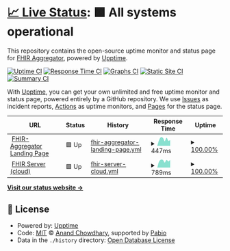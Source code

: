 # [📈 Live Status](https://FHIR-Aggregator.github.io/status-monitor): <!--live status--> **🟩 All systems operational**

This repository contains the open-source uptime monitor and status page for [FHIR Aggregator](https://FHIR-Aggregator.github.io/status-monitor), powered by [Upptime](https://github.com/upptime/upptime).

[![Uptime CI](https://github.com/FHIR-Aggregator/status-monitor/workflows/Uptime%20CI/badge.svg)](https://github.com/FHIR-Aggregator/status-monitor/actions?query=workflow%3A%22Uptime+CI%22)
[![Response Time CI](https://github.com/FHIR-Aggregator/status-monitor/workflows/Response%20Time%20CI/badge.svg)](https://github.com/FHIR-Aggregator/status-monitor/actions?query=workflow%3A%22Response+Time+CI%22)
[![Graphs CI](https://github.com/FHIR-Aggregator/status-monitor/workflows/Graphs%20CI/badge.svg)](https://github.com/FHIR-Aggregator/status-monitor/actions?query=workflow%3A%22Graphs+CI%22)
[![Static Site CI](https://github.com/FHIR-Aggregator/status-monitor/workflows/Static%20Site%20CI/badge.svg)](https://github.com/FHIR-Aggregator/status-monitor/actions?query=workflow%3A%22Static+Site+CI%22)
[![Summary CI](https://github.com/FHIR-Aggregator/status-monitor/workflows/Summary%20CI/badge.svg)](https://github.com/FHIR-Aggregator/status-monitor/actions?query=workflow%3A%22Summary+CI%22)

With [Upptime](https://upptime.js.org), you can get your own unlimited and free uptime monitor and status page, powered entirely by a GitHub repository. We use [Issues](https://github.com/FHIR-Aggregator/status-monitor/issues) as incident reports, [Actions](https://github.com/FHIR-Aggregator/status-monitor/actions) as uptime monitors, and [Pages](https://FHIR-Aggregator.github.io/status-monitor) for the status page.

<!--start: status pages-->
<!-- This summary is generated by Upptime (https://github.com/upptime/upptime) -->
<!-- Do not edit this manually, your changes will be overwritten -->
<!-- prettier-ignore -->
| URL | Status | History | Response Time | Uptime |
| --- | ------ | ------- | ------------- | ------ |
| <img alt="" src="https://icons.duckduckgo.com/ip3/fhir-aggregator.org.ico" height="13"> [FHIR-Aggregator Landing Page](https://fhir-aggregator.org/) | 🟩 Up | [fhir-aggregator-landing-page.yml](https://github.com/FHIR-Aggregator/status-monitor/commits/HEAD/history/fhir-aggregator-landing-page.yml) | <details><summary><img alt="Response time graph" src="./graphs/fhir-aggregator-landing-page/response-time-week.png" height="20"> 447ms</summary><br><a href="https://FHIR-Aggregator.github.io/status-monitor/history/fhir-aggregator-landing-page"><img alt="Response time 478" src="https://img.shields.io/endpoint?url=https%3A%2F%2Fraw.githubusercontent.com%2FFHIR-Aggregator%2Fstatus-monitor%2FHEAD%2Fapi%2Ffhir-aggregator-landing-page%2Fresponse-time.json"></a><br><a href="https://FHIR-Aggregator.github.io/status-monitor/history/fhir-aggregator-landing-page"><img alt="24-hour response time 388" src="https://img.shields.io/endpoint?url=https%3A%2F%2Fraw.githubusercontent.com%2FFHIR-Aggregator%2Fstatus-monitor%2FHEAD%2Fapi%2Ffhir-aggregator-landing-page%2Fresponse-time-day.json"></a><br><a href="https://FHIR-Aggregator.github.io/status-monitor/history/fhir-aggregator-landing-page"><img alt="7-day response time 447" src="https://img.shields.io/endpoint?url=https%3A%2F%2Fraw.githubusercontent.com%2FFHIR-Aggregator%2Fstatus-monitor%2FHEAD%2Fapi%2Ffhir-aggregator-landing-page%2Fresponse-time-week.json"></a><br><a href="https://FHIR-Aggregator.github.io/status-monitor/history/fhir-aggregator-landing-page"><img alt="30-day response time 478" src="https://img.shields.io/endpoint?url=https%3A%2F%2Fraw.githubusercontent.com%2FFHIR-Aggregator%2Fstatus-monitor%2FHEAD%2Fapi%2Ffhir-aggregator-landing-page%2Fresponse-time-month.json"></a><br><a href="https://FHIR-Aggregator.github.io/status-monitor/history/fhir-aggregator-landing-page"><img alt="1-year response time 478" src="https://img.shields.io/endpoint?url=https%3A%2F%2Fraw.githubusercontent.com%2FFHIR-Aggregator%2Fstatus-monitor%2FHEAD%2Fapi%2Ffhir-aggregator-landing-page%2Fresponse-time-year.json"></a></details> | <details><summary><a href="https://FHIR-Aggregator.github.io/status-monitor/history/fhir-aggregator-landing-page">100.00%</a></summary><a href="https://FHIR-Aggregator.github.io/status-monitor/history/fhir-aggregator-landing-page"><img alt="All-time uptime 100.00%" src="https://img.shields.io/endpoint?url=https%3A%2F%2Fraw.githubusercontent.com%2FFHIR-Aggregator%2Fstatus-monitor%2FHEAD%2Fapi%2Ffhir-aggregator-landing-page%2Fuptime.json"></a><br><a href="https://FHIR-Aggregator.github.io/status-monitor/history/fhir-aggregator-landing-page"><img alt="24-hour uptime 100.00%" src="https://img.shields.io/endpoint?url=https%3A%2F%2Fraw.githubusercontent.com%2FFHIR-Aggregator%2Fstatus-monitor%2FHEAD%2Fapi%2Ffhir-aggregator-landing-page%2Fuptime-day.json"></a><br><a href="https://FHIR-Aggregator.github.io/status-monitor/history/fhir-aggregator-landing-page"><img alt="7-day uptime 100.00%" src="https://img.shields.io/endpoint?url=https%3A%2F%2Fraw.githubusercontent.com%2FFHIR-Aggregator%2Fstatus-monitor%2FHEAD%2Fapi%2Ffhir-aggregator-landing-page%2Fuptime-week.json"></a><br><a href="https://FHIR-Aggregator.github.io/status-monitor/history/fhir-aggregator-landing-page"><img alt="30-day uptime 100.00%" src="https://img.shields.io/endpoint?url=https%3A%2F%2Fraw.githubusercontent.com%2FFHIR-Aggregator%2Fstatus-monitor%2FHEAD%2Fapi%2Ffhir-aggregator-landing-page%2Fuptime-month.json"></a><br><a href="https://FHIR-Aggregator.github.io/status-monitor/history/fhir-aggregator-landing-page"><img alt="1-year uptime 100.00%" src="https://img.shields.io/endpoint?url=https%3A%2F%2Fraw.githubusercontent.com%2FFHIR-Aggregator%2Fstatus-monitor%2FHEAD%2Fapi%2Ffhir-aggregator-landing-page%2Fuptime-year.json"></a></details>
| <img alt="" src="https://icons.duckduckgo.com/ip3/google-fhir.fhir-aggregator.org.ico" height="13"> [FHIR Server (cloud)](https://google-fhir.fhir-aggregator.org) | 🟩 Up | [fhir-server-cloud.yml](https://github.com/FHIR-Aggregator/status-monitor/commits/HEAD/history/fhir-server-cloud.yml) | <details><summary><img alt="Response time graph" src="./graphs/fhir-server-cloud/response-time-week.png" height="20"> 789ms</summary><br><a href="https://FHIR-Aggregator.github.io/status-monitor/history/fhir-server-cloud"><img alt="Response time 777" src="https://img.shields.io/endpoint?url=https%3A%2F%2Fraw.githubusercontent.com%2FFHIR-Aggregator%2Fstatus-monitor%2FHEAD%2Fapi%2Ffhir-server-cloud%2Fresponse-time.json"></a><br><a href="https://FHIR-Aggregator.github.io/status-monitor/history/fhir-server-cloud"><img alt="24-hour response time 875" src="https://img.shields.io/endpoint?url=https%3A%2F%2Fraw.githubusercontent.com%2FFHIR-Aggregator%2Fstatus-monitor%2FHEAD%2Fapi%2Ffhir-server-cloud%2Fresponse-time-day.json"></a><br><a href="https://FHIR-Aggregator.github.io/status-monitor/history/fhir-server-cloud"><img alt="7-day response time 789" src="https://img.shields.io/endpoint?url=https%3A%2F%2Fraw.githubusercontent.com%2FFHIR-Aggregator%2Fstatus-monitor%2FHEAD%2Fapi%2Ffhir-server-cloud%2Fresponse-time-week.json"></a><br><a href="https://FHIR-Aggregator.github.io/status-monitor/history/fhir-server-cloud"><img alt="30-day response time 777" src="https://img.shields.io/endpoint?url=https%3A%2F%2Fraw.githubusercontent.com%2FFHIR-Aggregator%2Fstatus-monitor%2FHEAD%2Fapi%2Ffhir-server-cloud%2Fresponse-time-month.json"></a><br><a href="https://FHIR-Aggregator.github.io/status-monitor/history/fhir-server-cloud"><img alt="1-year response time 777" src="https://img.shields.io/endpoint?url=https%3A%2F%2Fraw.githubusercontent.com%2FFHIR-Aggregator%2Fstatus-monitor%2FHEAD%2Fapi%2Ffhir-server-cloud%2Fresponse-time-year.json"></a></details> | <details><summary><a href="https://FHIR-Aggregator.github.io/status-monitor/history/fhir-server-cloud">100.00%</a></summary><a href="https://FHIR-Aggregator.github.io/status-monitor/history/fhir-server-cloud"><img alt="All-time uptime 99.85%" src="https://img.shields.io/endpoint?url=https%3A%2F%2Fraw.githubusercontent.com%2FFHIR-Aggregator%2Fstatus-monitor%2FHEAD%2Fapi%2Ffhir-server-cloud%2Fuptime.json"></a><br><a href="https://FHIR-Aggregator.github.io/status-monitor/history/fhir-server-cloud"><img alt="24-hour uptime 100.00%" src="https://img.shields.io/endpoint?url=https%3A%2F%2Fraw.githubusercontent.com%2FFHIR-Aggregator%2Fstatus-monitor%2FHEAD%2Fapi%2Ffhir-server-cloud%2Fuptime-day.json"></a><br><a href="https://FHIR-Aggregator.github.io/status-monitor/history/fhir-server-cloud"><img alt="7-day uptime 100.00%" src="https://img.shields.io/endpoint?url=https%3A%2F%2Fraw.githubusercontent.com%2FFHIR-Aggregator%2Fstatus-monitor%2FHEAD%2Fapi%2Ffhir-server-cloud%2Fuptime-week.json"></a><br><a href="https://FHIR-Aggregator.github.io/status-monitor/history/fhir-server-cloud"><img alt="30-day uptime 99.85%" src="https://img.shields.io/endpoint?url=https%3A%2F%2Fraw.githubusercontent.com%2FFHIR-Aggregator%2Fstatus-monitor%2FHEAD%2Fapi%2Ffhir-server-cloud%2Fuptime-month.json"></a><br><a href="https://FHIR-Aggregator.github.io/status-monitor/history/fhir-server-cloud"><img alt="1-year uptime 99.85%" src="https://img.shields.io/endpoint?url=https%3A%2F%2Fraw.githubusercontent.com%2FFHIR-Aggregator%2Fstatus-monitor%2FHEAD%2Fapi%2Ffhir-server-cloud%2Fuptime-year.json"></a></details>

<!--end: status pages-->

[**Visit our status website →**](https://FHIR-Aggregator.github.io/status-monitor)

## 📄 License

- Powered by: [Upptime](https://github.com/upptime/upptime)
- Code: [MIT](./LICENSE) © [Anand Chowdhary](https://anandchowdhary.com), supported by [Pabio](https://pabio.com)
- Data in the `./history` directory: [Open Database License](https://opendatacommons.org/licenses/odbl/1-0/)
